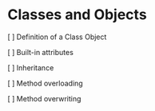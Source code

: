 # Classes and Objects 

[ ] Definition of a Class Object

[ ] Built-in attributes

[ ] Inheritance

[ ] Method overloading 

[ ] Method overwriting 